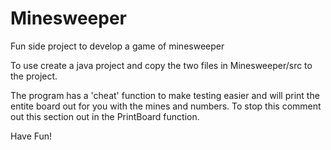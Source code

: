 # Minesweeper
Fun side project to develop a game of minesweeper

To use create a java project and copy the two files in Minesweeper/src to the project.

The program has a 'cheat' function to make testing easier and will print the entite board out for you with the mines and numbers. 
To stop this comment out this section out in the PrintBoard function.

Have Fun!

